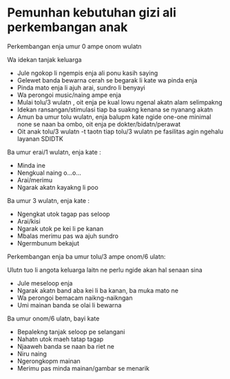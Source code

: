 # Pemunhan kebutuhan gizi ali perkembangan anak

Perkembangan enja umur 0 ampe onom wulatn

Wa idekan tanjak keluarga 

- Jule ngokop li ngempis enja ali ponu kasih saying
- Gelewet banda bewarna cerah se begarak li kate wa pinda enja
- Pinda mato enja li ajuh arai, sundro li benyayi
- Wa perongoi music/naing ampe enja
- Mulai tolu/3 wulatn , oit enja pe kual lowu ngenal akatn alam selimpakng
- Idekan ransangan/stimulasi tiap ba suakng kenana se nyanang akatn
- Amun ba umur tolu wulatn, enja balupm kate ngide one-one minimal none se naan ba ombo, oit enja pe dokter/bidatn/perawat
- Oit anak tolu/3 wulatn -t taotn tiap tolu/3 wulatn pe fasilitas agin ngehalu layanan SDIDTK

Ba umur erai/1 wulatn, enja kate : 

- Minda ine
- Nengkual naing o...o...
- Arai/merimu
- Ngarak akatn kayakng li poo

Ba umur 3 wulatn, enja kate : 

- Ngengkat utok tagap pas seloop
- Arai/kisi
- Ngarak utok pe kei li pe kanan
- Mbalas merimu pas wa ajuh sundro
- Ngermbunum bekajut

Perkembangan enja ba umur tolu/3 ampe onom/6 ulatn:

Ulutn tuo li angota keluarga laitn ne perlu ngide akan hal senaan sina 

- Jule meseloop enja
- Ngarak akatn band aba kei li ba kanan, ba muka mato ne 
- Wa perongoi bemacam naikng-naikngan
- Umi mainan banda se olai li bewarna

Ba umur onom/6 ulatn, bayi kate

- Bepalekng tanjak seloop pe selangani
- Nahatn utok maeh tatap tagap 
- Njaaweh banda se naan ba riet ne
- Niru naing
- Ngerongkopm mainan
- Merimu pas minda mainan/gambar se menarik


